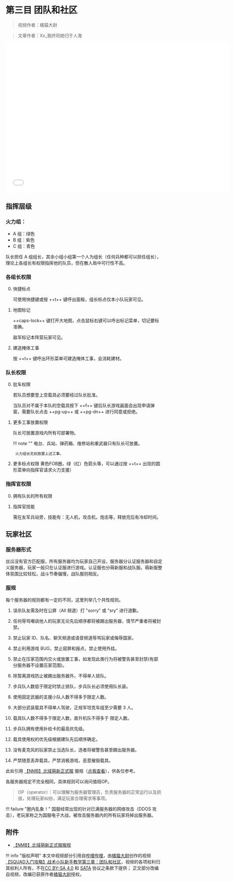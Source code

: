 # 第三目 团队和社区

> 视频作者：橘猫大尉

> 文章作者：Xx_我终将她归于人海

<iframe src="//player.bilibili.com/player.html?aid=980341568&bvid=BV1s44y1P7nJ&cid=563621626&page=1" height="480" width="720" scrolling="no" border="0" frameborder="no" framespacing="0" allowfullscreen="true"> </iframe>

## 指挥层级

### 火力组：

- A 组：绿色
- B 组：紫色
- C 组：青色

队长担任 A 组组长，其余小组小组第一个人为组长（任何兵种都可以担任组长），理论上各组长有权限指挥他的队员，但在散人局中可行性不高。

### 各组长权限

0. 快捷标点
    
    可使用快捷键或按 ++t++ 键呼出面板，组长标点仅本小队玩家可见。

0. 地图标记
    
    ++caps-lock++ 键打开大地图，点击鼠标右键可以呼出标记菜单，切记要标准确。
    
    敌军标记本阵营玩家可见。
                    
0. 建造掩体工事
    
    按 ++t++ 键呼出环形菜单可建造掩体工事，会消耗建材。

### 队长权限

0. 批车权限

    若队员想要登上空载具必须要经过队长批准。
    
    当队员对不属于本队的空载具按下 ++f++ 键后队长游戏画面会出现申请弹窗，需要队长点击 ++pg-up++ 或 ++pg-dn++ 进行同意或拒绝。
          
0. 更多工事放置权限

    队长可放置游戏内所有可部署物。

    !!! note ""
        电台、兵站、弹药箱、维修站和重武器只有队长可放置。
        
        火力组长无权放置上述工事。
          
0. 更多标点权限
    黄色FOB圈，绿（红）色箭头等，可以通过按 ++t++ 出现的圆形菜单向指挥官请求火力支援）

### 指挥官权限

0. 拥有队长的所有权限
 
0. 指挥官技能
    
    需在友军兵站旁，技能有：无人机，攻击机，炮击等，释放完后有冷却时间。

## 玩家社区

### 服务器形式

丝瓜没有官方匹配服，所有服务器均为玩家自己开设，服务器分认证服务器和自定义服务器，玩家一般只在认证服进行游戏。认证服也分萌新服和战队服。萌新服整体氛围比较轻松，战斗节奏偏慢，战队服则相反。


### 服规

每个服务器的规则都有一定的不同，这里列举几个共性规则。

1. 误杀队友需及时在公屏（All 频道）打 "sorry" 或 "sry" 进行道歉。

2. 任何辱骂嘲讽他人的玩家无论先后顺序都将被踢出服务器，情节严重者将被封禁。

3. 禁止玩家 ID、队名、聊天频道或语音频道辱骂玩家或侮辱国家。

4. 禁止利用游戏 BUG，禁止窥屏和报点，禁止使用外挂。

5. 禁止在压家范围内交火或放置工事，如发现此类行为将被警告甚至封禁(有部分服务器不设置压家范围)。

6. 除暂离游戏防止被踢出服务器外，不得单人锁队。

7. 步兵队人数低于限定时禁止锁队，步兵队长必须使用队长装。

8. 使用固定武器的支援小队人数不得多于限定人数。

9. 大部分武装载具不得单人驾驶，正规军坦克车组至少需要 3 人。

10. 载具队人数不得多于限定人数，直升机队不得多于 限定人数。

11. 步兵队拥有使用补给卡的最高优先级。

12. 载具使用权的优先级根据建队先后顺序确定。

14. 没有麦克风的玩家禁止当选队长，违者将被警告甚至踢出服务器。

15. 严禁随意丢弃载具，严禁消极游戏，恶意摧毁载具。

此处引用 [【NMB】北域萌新正式服](/Union/NMB/) 服规（[点我查看](./enclosure/NMB_Rules.txt)），供各位参考。         

各服务器规定不完全相同，具体规则可以询问值班OP。

> OP（operator）：可以理解为服务器管理员，负责服务器的正常运行以及抓挂，处理玩家纠纷，满足玩家合理需求等事项。

!!! failure "圈内乱象！"
    国服经常出现的针对已满服务器的网络攻击（DDOS 攻击），老玩家称之为国服电子大战，被攻击服务器内的所有玩家将掉出服务器。

## 附件

- [【NMB】北域萌新正式服服规](./enclosure/NMB_Rules.txt)

!!! info "版权声明"
    本文中视频部分引用自[哔哩哔哩](https://www.bilibili.com)，由[橘猫大尉](https://space.bilibili.com/162372711)创作的视频[【SQUAD入门攻略】战术小队新手教学第三章：团队和社区](https://www.bilibili.com/video/BV1s44y1P7nJ)，视频的各项权利归其权利人所有，不在[CC BY-SA 4.0](https://creativecommons.org/licenses/by-sa/4.0/deed.zh) 和 [SATA](https://github.com/zTrix/sata-license) 协议之条款下提供；
    正文部分改编自视频，改编已获原作者[橘猫大尉](https://space.bilibili.com/162372711)授权。